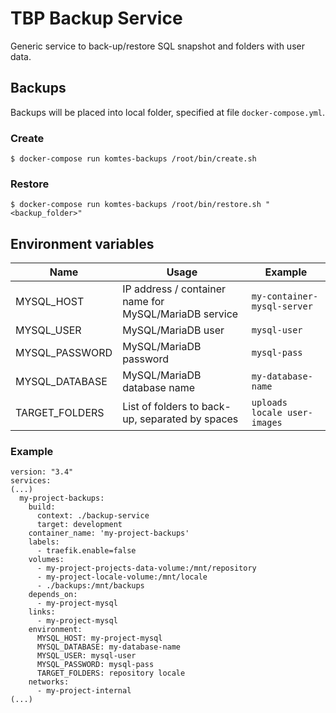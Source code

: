 # TBP Backup Service
Generic service to back-up/restore SQL snapshot and folders with user data.

## Backups
Backups will be placed into local folder, specified at file ```docker-compose.yml```.

### Create
```
$ docker-compose run komtes-backups /root/bin/create.sh
```

### Restore
```
$ docker-compose run komtes-backups /root/bin/restore.sh "<backup_folder>"
```

## Environment variables
| Name | Usage | Example |
| ------ | ------ | ------ |
| MYSQL_HOST | IP address / container name for MySQL/MariaDB service | ```my-container-mysql-server``` |
| MYSQL_USER | MySQL/MariaDB user | ```mysql-user``` |
| MYSQL_PASSWORD | MySQL/MariaDB password | ```mysql-pass``` |
| MYSQL_DATABASE | MySQL/MariaDB database name | ```my-database-name``` |
| TARGET_FOLDERS | List of folders to back-up, separated by spaces | ```uploads locale user-images``` |

### Example
```
version: "3.4"
services:
(...)
  my-project-backups:
    build:
      context: ./backup-service
      target: development
    container_name: 'my-project-backups'
    labels:
      - traefik.enable=false
    volumes:
      - my-project-projects-data-volume:/mnt/repository
      - my-project-locale-volume:/mnt/locale
      - ./backups:/mnt/backups
    depends_on:
      - my-project-mysql
    links:
      - my-project-mysql
    environment:
      MYSQL_HOST: my-project-mysql
      MYSQL_DATABASE: my-database-name
      MYSQL_USER: mysql-user
      MYSQL_PASSWORD: mysql-pass
      TARGET_FOLDERS: repository locale
    networks:
      - my-project-internal
(...)
```
